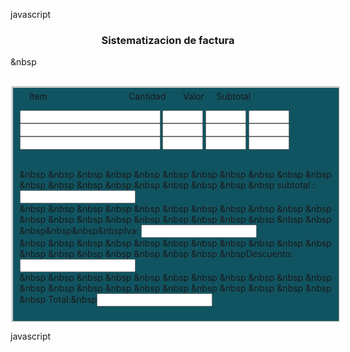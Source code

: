 javascript
<html>
<center><h3> Sistematizacion de factura</h3></center>


<!-- menu desplegable de descuento -->

&nbsp 

<br>

<fieldset style="width:500px;background: #115461;">
<form name="saldos">
 &nbsp &nbsp Item &nbsp &nbsp &nbsp &nbsp &nbsp &nbsp&nbsp &nbsp &nbsp &nbsp &nbsp &nbsp&nbsp &nbsp &nbsp &nbsp &nbsp Cantidad &nbsp &nbsp &nbsp Valor  &nbsp &nbsp  Subtotal<br>

<input type="text" size="25" maxlength="15" name="detalle1"> <input type="text" size="5" maxlength="4" name="cantidad1" onfocus="sum()"> <input type="text" size="5" maxlength="4" name= "valor1" onfocus="sum()"> <input type="text" size="5" maxlength="4" name="subtotal1"><br>
<input type="text" size="25" maxlength="15" name="detalle2"> <input type="text" size="5" maxlength="4" name="cantidad2" onfocus="sum()"> <input type="text" size="5" maxlength="4" name="valor2" onfocus="sum()"> <input type="text" size="5" maxlength="4" name="subtotal2"><br>
<input type="text" size="25" maxlength="15" name="detalle3"> <input type="text" size="5" maxlength="4" name="cantidad3" onfocus="sum()"> <input type="text" size="5" maxlength="4" name="valor3" onfocus="sum()"> <input type="text" size="5" maxlength="4" name="subtotal3"><br>
<br>

&nbsp &nbsp &nbsp &nbsp &nbsp &nbsp &nbsp &nbsp &nbsp &nbsp &nbsp &nbsp &nbsp &nbsp &nbsp &nbsp &nbsp  &nbsp &nbsp &nbsp subtotal :  <input type="text" name="parcial"> <br> 
&nbsp &nbsp &nbsp &nbsp &nbsp &nbsp  &nbsp &nbsp &nbsp &nbsp &nbsp &nbsp &nbsp &nbsp &nbsp &nbsp &nbsp &nbsp &nbsp &nbsp &nbsp &nbsp &nbsp&nbsp&nbsp&nbspIva: <input type="text" name="iva"> <br> 
&nbsp  &nbsp &nbsp  &nbsp &nbsp &nbsp &nbsp &nbsp &nbsp &nbsp &nbsp &nbsp &nbsp &nbsp &nbsp &nbsp &nbsp &nbsp &nbspDescuento: <input type="text" name="descuento"> <br>
&nbsp  &nbsp &nbsp  &nbsp &nbsp &nbsp &nbsp &nbsp &nbsp &nbsp &nbsp &nbsp &nbsp &nbsp &nbsp &nbsp &nbsp &nbsp &nbsp &nbsp &nbsp &nbsp &nbsp Total:&nbsp<input type="text" name="total"> <br>


</html>


<script>
function sum()
{
var v1;
var v2;
var res1;

var v3;
var v4;
var res2;

var v5;
var v6;
var res3;

v1=document.forms["saldos"]["cantidad1"].value;
v2=document.forms["saldos"]["valor1"].value;
res1=v1*v2;
document.forms["saldos"]["subtotal1"].value=res1;

v3=document.forms["saldos"]["cantidad2"].value;
v4=document.forms["saldos"]["valor2"].value;
res2=v3*v4; 
document.forms["saldos"]["subtotal2"].value=res2;


v5=document.forms["saldos"]["cantidad3"].value;
v6=document.forms["saldos"]["valor3"].value;
res3=v5*v6; 
document.forms["saldos"]["subtotal3"].value=res3;


var parc;
parc= res1+ res2 + res3 + res4 + res5 + res6 + res7 + res8 + res9 + res10; 

document.forms["saldos"]["parcial"].value=parc;

var iva;
iva=parc*0.12;
document.forms["saldos"]["iva"].value=iva;


var tot;
tot= parc + iva - des;
document.forms["saldos"]["total"].value=tot; 

}
</script>


<script>
function sum1()
{
var v1;
var v2;
var res1;

var v3;
var v4;
var res2;

var v5;
var v6;
var res3;

var v7;
var v8;
var res4;

var v9;
var v10;
var res5;

var v11;
var v12;
var res6;

var v13;
var v14;
var res7;

var v15;
var v16;
var res8;

var v17;
var v18;
var res9;

var v19;
var v20;
var res10;

v1=document.forms["saldos"]["cantidad1"].value;
v2=document.forms["saldos"]["valor1"].value;
res1=v1*v2;
document.forms["saldos"]["subtotal1"].value=res1;

v3=document.forms["saldos"]["cantidad2"].value;
v4=document.forms["saldos"]["valor2"].value;
res2=v3*v4; 
document.forms["saldos"]["subtotal2"].value=res2;


v5=document.forms["saldos"]["cantidad3"].value;
v6=document.forms["saldos"]["valor3"].value;
res3=v5*v6; 
document.forms["saldos"]["subtotal3"].value=res3;

v7=document.forms["saldos"]["cantidad4"].value;
v8=document.forms["saldos"]["valor4"].value;
res4=v7*v8; 
document.forms["saldos"]["subtotal4"].value=res4;

v9=document.forms["saldos"]["cantidad5"].value;
v10=document.forms["saldos"]["valor5"].value;
res5=v9*v10; 
document.forms["saldos"]["subtotal5"].value=res5;

v11=document.forms["saldos"]["cantidad6"].value;
v12=document.forms["saldos"]["valor6"].value;
res6=v11*v12; 
document.forms["saldos"]["subtotal6"].value=res6;

v13=document.forms["saldos"]["cantidad7"].value;
v14=document.forms["saldos"]["valor7"].value;
res7=v13*v14; 
document.forms["saldos"]["subtotal7"].value=res7;

v15=document.forms["saldos"]["cantidad8"].value;
v16=document.forms["saldos"]["valor8"].value;
res8=v15*v16; 
document.forms["saldos"]["subtotal8"].value=res8;


v17=document.forms["saldos"]["cantidad9"].value;
v18=document.forms["saldos"]["valor9"].value;
res9=v17*v18; 
document.forms["saldos"]["subtotal9"].value=res9;


v19=document.forms["saldos"]["cantidad10"].value;
v20=document.forms["saldos"]["valor10"].value;
res10=v19*v20; 
document.forms["saldos"]["subtotal10"].value=res10;

var parc;
parc= res1+ res2 + res3 + res4 + res5 + res6 + res7 + res8 + res9 + res10; 

document.forms["saldos"]["parcial"].value=parc;

var iva;
iva=parc*0.12;
document.forms["saldos"]["iva"].value=iva;

var des;
des=parc*0.15;
document.forms["saldos"]["descuento"].value=des;


var tot;
tot= parc + iva - des;
document.forms["saldos"]["total"].value=tot; 

}
</script>

<script>
function sum2()
{
var v1;
var v2;
var res1;

var v3;
var v4;
var res2;

var v5;
var v6;
var res3;

var v7;
var v8;
var res4;

var v9;
var v10;
var res5;

var v11;
var v12;
var res6;

var v13;
var v14;
var res7;

var v15;
var v16;
var res8;

var v17;
var v18;
var res9;

var v19;
var v20;
var res10;

v1=document.forms["saldos"]["cantidad1"].value;
v2=document.forms["saldos"]["valor1"].value;
res1=v1*v2;
document.forms["saldos"]["subtotal1"].value=res1;

v3=document.forms["saldos"]["cantidad2"].value;
v4=document.forms["saldos"]["valor2"].value;
res2=v3*v4; 
document.forms["saldos"]["subtotal2"].value=res2;


v5=document.forms["saldos"]["cantidad3"].value;
v6=document.forms["saldos"]["valor3"].value;
res3=v5*v6; 
document.forms["saldos"]["subtotal3"].value=res3;

v7=document.forms["saldos"]["cantidad4"].value;
v8=document.forms["saldos"]["valor4"].value;
res4=v7*v8; 
document.forms["saldos"]["subtotal4"].value=res4;

v9=document.forms["saldos"]["cantidad5"].value;
v10=document.forms["saldos"]["valor5"].value;
res5=v9*v10; 
document.forms["saldos"]["subtotal5"].value=res5;

v11=document.forms["saldos"]["cantidad6"].value;
v12=document.forms["saldos"]["valor6"].value;
res6=v11*v12; 
document.forms["saldos"]["subtotal6"].value=res6;

v13=document.forms["saldos"]["cantidad7"].value;
v14=document.forms["saldos"]["valor7"].value;
res7=v13*v14; 
document.forms["saldos"]["subtotal7"].value=res7;

v15=document.forms["saldos"]["cantidad8"].value;
v16=document.forms["saldos"]["valor8"].value;
res8=v15*v16; 
document.forms["saldos"]["subtotal8"].value=res8;


v17=document.forms["saldos"]["cantidad9"].value;
v18=document.forms["saldos"]["valor9"].value;
res9=v17*v18; 
document.forms["saldos"]["subtotal9"].value=res9;


v19=document.forms["saldos"]["cantidad10"].value;
v20=document.forms["saldos"]["valor10"].value;
res10=v19*v20; 
document.forms["saldos"]["subtotal10"].value=res10;

var parc;
parc= res1+ res2 + res3 + res4 + res5 + res6 + res7 + res8 + res9 + res10; 

document.forms["saldos"]["parcial"].value=parc;

var iva;
iva=parc*0.12;
document.forms["saldos"]["iva"].value=iva;

var des;
des=parc*0.25;
document.forms["saldos"]["descuento"].value=des;


var tot;
tot= parc + iva - des;
document.forms["saldos"]["total"].value=tot; 

}
</script>


<script>
function sum3()
{
var v1;
var v2;
var res1;

var v3;
var v4;
var res2;

var v5;
var v6;
var res3;

var v7;
var v8;
var res4;

var v9;
var v10;
var res5;

var v11;
var v12;
var res6;

var v13;
var v14;
var res7;

var v15;
var v16;
var res8;

var v17;
var v18;
var res9;

var v19;
var v20;
var res10;

v1=document.forms["saldos"]["cantidad1"].value;
v2=document.forms["saldos"]["valor1"].value;
res1=v1*v2;
document.forms["saldos"]["subtotal1"].value=res1;

v3=document.forms["saldos"]["cantidad2"].value;
v4=document.forms["saldos"]["valor2"].value;
res2=v3*v4; 
document.forms["saldos"]["subtotal2"].value=res2;


v5=document.forms["saldos"]["cantidad3"].value;
v6=document.forms["saldos"]["valor3"].value;
res3=v5*v6; 
document.forms["saldos"]["subtotal3"].value=res3;

v7=document.forms["saldos"]["cantidad4"].value;
v8=document.forms["saldos"]["valor4"].value;
res4=v7*v8; 
document.forms["saldos"]["subtotal4"].value=res4;

v9=document.forms["saldos"]["cantidad5"].value;
v10=document.forms["saldos"]["valor5"].value;
res5=v9*v10; 
document.forms["saldos"]["subtotal5"].value=res5;

v11=document.forms["saldos"]["cantidad6"].value;
v12=document.forms["saldos"]["valor6"].value;
res6=v11*v12; 
document.forms["saldos"]["subtotal6"].value=res6;

v13=document.forms["saldos"]["cantidad7"].value;
v14=document.forms["saldos"]["valor7"].value;
res7=v13*v14; 
document.forms["saldos"]["subtotal7"].value=res7;

v15=document.forms["saldos"]["cantidad8"].value;
v16=document.forms["saldos"]["valor8"].value;
res8=v15*v16; 
document.forms["saldos"]["subtotal8"].value=res8;


v17=document.forms["saldos"]["cantidad9"].value;
v18=document.forms["saldos"]["valor9"].value;
res9=v17*v18; 
document.forms["saldos"]["subtotal9"].value=res9;


v19=document.forms["saldos"]["cantidad10"].value;
v20=document.forms["saldos"]["valor10"].value;
res10=v19*v20; 
document.forms["saldos"]["subtotal10"].value=res10;

var parc;
parc= res1+ res2 + res3 + res4 + res5 + res6 + res7 + res8 + res9 + res10; 

document.forms["saldos"]["parcial"].value=parc;

var iva;
iva=parc*0.12;
document.forms["saldos"]["iva"].value=iva;

var des;
des=parc*0.50;
document.forms["saldos"]["descuento"].value=des;




var tot;
tot= parc + iva - des;
document.forms["saldos"]["total"].value=tot; 


}
</script>


</fieldset>

javascript
